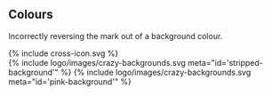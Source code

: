 ## Colours

Incorrectly reversing the mark out of a background colour.

<div class="red-cross-spacing">
{% include cross-icon.svg %}
</div>

<div>
{% include logo/images/crazy-backgrounds.svg meta="id='stripped-background'" %}
{% include logo/images/crazy-backgrounds.svg meta="id='pink-background'" %}
</div>